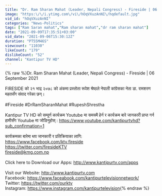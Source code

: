 ```yaml
---
title: "Dr. Ram Sharan Mahat (Leader, Nepali Congress) - Fireside | 06 September 2021"
image: "https:\/\/i.ytimg.com\/vi\/hOqVXuzAnNI\/hqdefault.jpg"
vid_id: "hOqVXuzAnNI"
categories: "News-Politics"
tags: ["Ram Saran mahat","Ram sharan mahat","dr ram sharan mahat"]
date: "2021-09-09T17:35:51+03:00"
vid_date: "2021-09-06T15:30:12Z"
duration: "PT55M46S"
viewcount: "11030"
likeCount: "179"
dislikeCount: "52"
channel: "Kantipur TV HD"
---
```

{% raw %}Dr. Ram Sharan Mahat (Leader, Nepali Congress) - Fireside | 06 September 2021<br /><br />FIRESIDE को २१ भाद्र २०७८ को अंकमा प्रस्तोता रूपेश श्रेष्ठले नेपाली कांग्रेसका नेता  डा. रामशरण महतसँग संवाद गरेका छन्।<br /><br />#Fireside #DrRamSharanMahat #RupeshShrestha<br /><br />Kantipur TV HD को सम्पूर्ण कार्यक्रम Youtube मा समयमै हेर्न र कार्यक्रम बारे जानकारी प्राप्त गर्न हामीसँग Youtube मा जोडिनुहोस् : <a rel="nofollow" target="blank" href="https://www.youtube.com/kantipurtvhd?sub_confirmation=1">https://www.youtube.com/kantipurtvhd?sub_confirmation=1</a><br /><br />कार्यक्रमका बारेमा थप जानकारी र प्रतिक्रियाका लागि: <br /><a rel="nofollow" target="blank" href="https://www.facebook.com/ktv.fireside">https://www.facebook.com/ktv.fireside</a><br /><a rel="nofollow" target="blank" href="https://twitter.com/firesideKTV">https://twitter.com/firesideKTV</a><br />fireside@kmg.com.np<br /><br />Click here to Download our Apps: <a rel="nofollow" target="blank" href="http://www.kantipurtv.com/apps">http://www.kantipurtv.com/apps</a><br /><br />Visit our Website: <a rel="nofollow" target="blank" href="http://www.kantipurtv.com">http://www.kantipurtv.com</a><br />Facebook: <a rel="nofollow" target="blank" href="https://www.faceabook.com/kantipurtelevisionnetwork/">https://www.faceabook.com/kantipurtelevisionnetwork/</a><br />Twitter: <a rel="nofollow" target="blank" href="https://twitter.com/ourktv">https://twitter.com/ourktv</a><br />Instagram: <a rel="nofollow" target="blank" href="https://www.instagram.com/kantipurtelevision">https://www.instagram.com/kantipurtelevision</a>{% endraw %}
